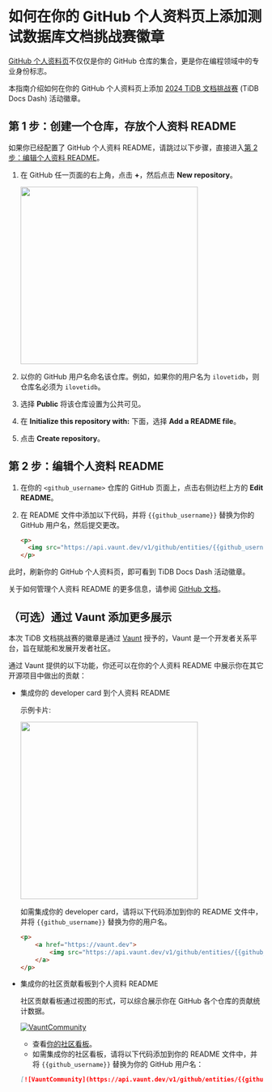 # 如何在你的 GitHub 个人资料页上添加测试数据库文档挑战赛徽章

[GitHub 个人资料页](https://docs.github.com/zh/account-and-profile/setting-up-and-managing-your-github-profile/customizing-your-profile/about-your-profile)不仅仅是你的 GitHub 仓库的集合，更是你在编程领域中的专业身份标志。

本指南介绍如何在你的 GitHub 个人资料页上添加 [2024 TiDB 文档挑战赛](https://asktug.com/t/topic/1019364) (TiDB Docs Dash) 活动徽章。

## 第 1 步：创建一个仓库，存放个人资料 README

如果你已经配置了 GitHub 个人资料 README，请跳过以下步骤，直接进入[第 2 步：编辑个人资料 README](#第-2-步编辑个人资料-readme)。

1. 在 GitHub 任一页面的右上角，点击 **+**，然后点击 **New repository**。

    <img src="https://docs.github.com/assets/cb-34248/mw-1440/images/help/repository/repo-create-global-nav-update.webp" width="350" />

2. 以你的 GitHub 用户名命名该仓库。例如，如果你的用户名为 `ilovetidb`，则仓库名必须为 `ilovetidb`。
3. 选择 **Public** 将该仓库设置为公共可见。
4. 在 **Initialize this repository with:** 下面，选择 **Add a README file**。
5. 点击 **Create repository**。

## 第 2 步：编辑个人资料 README

1. 在你的 `<github_username>` 仓库的 GitHub 页面上，点击右侧边栏上方的 **Edit README**。
2. 在 README 文件中添加以下代码，并将 `{{github_username}}` 替换为你的 GitHub 用户名，然后提交更改。

    ```HTML
    <p>
      <img src="https://api.vaunt.dev/v1/github/entities/{{github_username}}/achievements?format=svg&limit=3" width="350" />
    </p>
    ```

此时，刷新你的 GitHub 个人资料页，即可看到 TiDB Docs Dash 活动徽章。

关于如何管理个人资料 README 的更多信息，请参阅 [GitHub 文档](https://docs.github.com/zh/account-and-profile/setting-up-and-managing-your-github-profile/customizing-your-profile/managing-your-profile-readme)。

## （可选）通过 Vaunt 添加更多展示

本次 TiDB 文档挑战赛的徽章是通过 [Vaunt](https://vaunt.dev/) 授予的，Vaunt 是一个开发者关系平台，旨在赋能和发展开发者社区。

通过 Vaunt 提供的以下功能，你还可以在你的个人资料 README 中展示你在其它开源项目中做出的贡献：

- 集成你的 developer card 到个人资料 README

    示例卡片:

    <p>
        <a href="https://vaunt.dev">
            <img src="https://api.vaunt.dev/v1/github/entities/jeff1010322/contributions?format=svg" width="350" />
        </a>
    </p>

    如需集成你的 developer card，请将以下代码添加到你的 README 文件中，并将 `{{github_username}}` 替换为你的用户名。

    ```HTML
    <p>
        <a href="https://vaunt.dev">
            <img src="https://api.vaunt.dev/v1/github/entities/{{github_username}}/contributions?format=svg" width="350" />
        </a>
    </p>
    ```

- 集成你的社区贡献看板到个人资料 README

    社区贡献看板通过视图的形式，可以综合展示你在 GitHub 各个仓库的贡献统计数据。

    [![VauntCommunity](https://api.vaunt.dev/v1/github/entities/pingcap/badges/community)](https://community.vaunt.dev/board/pingcap)

    - 查看[你的社区看板](https://community.vaunt.dev/)。
    - 如需集成你的社区看板，请将以下代码添加到你的 README 文件中，并将 `{{github_username}}` 替换为你的 GitHub 用户名：

    ```Markdown
    [![VauntCommunity](https://api.vaunt.dev/v1/github/entities/{{github_username}}/badges/community)](https://community.vaunt.dev/board/{{github_username}})
    ```
